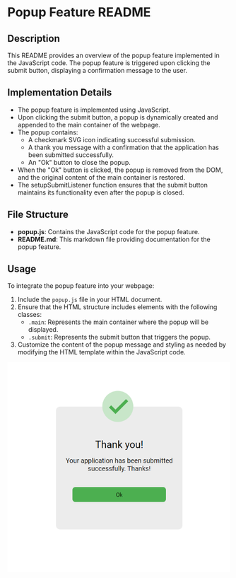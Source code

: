 # Popup Feature README

## Description
This README provides an overview of the popup feature implemented in the JavaScript code. The popup feature is triggered upon clicking the submit button, displaying a confirmation message to the user.

## Implementation Details
- The popup feature is implemented using JavaScript.
- Upon clicking the submit button, a popup is dynamically created and appended to the main container of the webpage.
- The popup contains:
  - A checkmark SVG icon indicating successful submission.
  - A thank you message with a confirmation that the application has been submitted successfully.
  - An "Ok" button to close the popup.
- When the "Ok" button is clicked, the popup is removed from the DOM, and the original content of the main container is restored.
- The setupSubmitListener function ensures that the submit button maintains its functionality even after the popup is closed.

## File Structure
- **popup.js**: Contains the JavaScript code for the popup feature.
- **README.md**: This markdown file providing documentation for the popup feature.

## Usage
To integrate the popup feature into your webpage:
1. Include the `popup.js` file in your HTML document.
2. Ensure that the HTML structure includes elements with the following classes:
   - `.main`: Represents the main container where the popup will be displayed.
   - `.submit`: Represents the submit button that triggers the popup.
3. Customize the content of the popup message and styling as needed by modifying the HTML template within the JavaScript code.

![popup](popup.png)
